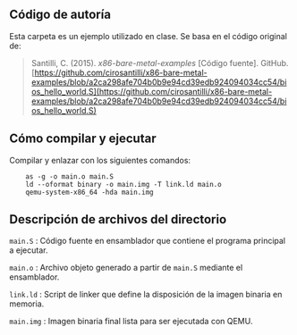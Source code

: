 ## Código de autoría

Esta carpeta es un ejemplo utilizado en clase. Se basa en el código original de:

> Santilli, C. (2015). _x86-bare-metal-examples_ [Código fuente]. GitHub. [https://github.com/cirosantilli/x86-bare-metal-examples/blob/a2ca298afe704b0b9e94cd39edb924094034cc54/bios_hello_world.S](https://github.com/cirosantilli/x86-bare-metal-examples/blob/a2ca298afe704b0b9e94cd39edb924094034cc54/bios_hello_world.S)

## Cómo compilar y ejecutar

Compilar y enlazar con los siguientes comandos:
```
    as -g -o main.o main.S
    ld --oformat binary -o main.img -T link.ld main.o
    qemu-system-x86_64 -hda main.img
```

## Descripción de archivos del directorio

`main.S` : Código fuente en ensamblador que contiene el programa principal a ejecutar.

`main.o` : Archivo objeto generado a partir de `main.S` mediante el ensamblador.

`link.ld` : Script de linker que define la disposición de la imagen binaria en memoria.

`main.img` : Imagen binaria final lista para ser ejecutada con QEMU.

